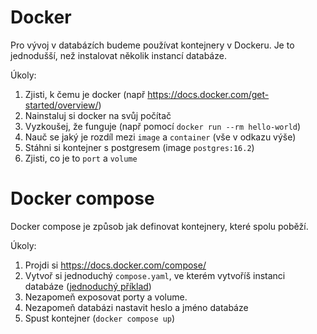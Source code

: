 # Docker

Pro vývoj v databázích budeme používat kontejnery v Dockeru. Je to jednodušší, než instalovat několik instancí databáze.

Úkoly:

1. Zjisti, k čemu je docker (např https://docs.docker.com/get-started/overview/)
1. Nainstaluj si docker na svůj počítač
1. Vyzkoušej, že funguje (např pomocí `docker run --rm hello-world`)
1. Nauč se jaký je rozdíl mezi `image` a `container` (vše v odkazu výše)
1. Stáhni si kontejner s postgresem (image `postgres:16.2`)
1. Zjisti, co je to `port` a `volume`


# Docker compose
Docker compose je způsob jak definovat kontejnery, které spolu poběží.

Úkoly:

1. Projdi si https://docs.docker.com/compose/
1. Vytvoř si jednoduchý `compose.yaml`, ve kterém vytvoříš instanci databáze ([jednoduchý příklad](https://hub.docker.com/_/postgres))
1. Nezapomeň exposovat porty a volume.
1. Nezapomeň databázi nastavit heslo a jméno databáze
1. Spust kontejner (`docker compose up`)

